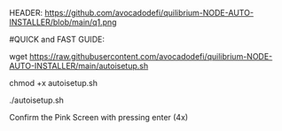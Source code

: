 HEADER: https://github.com/avocadodefi/quilibrium-NODE-AUTO-INSTALLER/blob/main/q1.png



#QUICK and FAST GUIDE:

wget https://raw.githubusercontent.com/avocadodefi/quilibrium-NODE-AUTO-INSTALLER/main/autoisetup.sh


chmod +x autoisetup.sh


./autoisetup.sh

Confirm the Pink Screen with pressing enter (4x)
